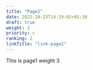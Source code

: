 ```yaml
---
title: "Page1"
date: 2022-10-25T14:29:02+05:30
draft: true
weight: 3
priority: c
ranking: 2
linkTitle: "link-page2"
---
```


This is page1 weight 3
